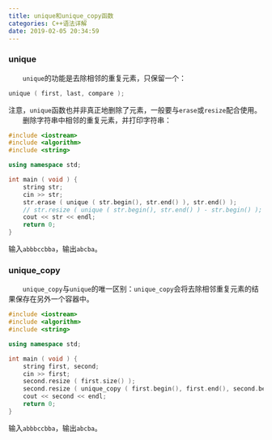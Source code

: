 ```yaml
---
title: unique和unique_copy函数
categories: C++语法详解
date: 2019-02-05 20:34:59
---
```

### unique

&emsp;&emsp;`unique`的功能是去除相邻的重复元素，只保留一个：<!--more-->

``` cpp
unique ( first, last, compare );
```

注意，`unique`函数也并非真正地删除了元素，一般要与`erase`或`resize`配合使用。
&emsp;&emsp;删除字符串中相邻的重复元素，并打印字符串：

``` cpp
#include <iostream>
#include <algorithm>
#include <string>

using namespace std;

int main ( void ) {
    string str;
    cin >> str;
    str.erase ( unique ( str.begin(), str.end() ), str.end() );
    // str.resize ( unique ( str.begin(), str.end() ) - str.begin() );
    cout << str << endl;
    return 0;
}
```

输入`abbbccbba`，输出`abcba`。

### unique_copy

&emsp;&emsp;`unique_copy`与`unique`的唯一区别：`unique_copy`会将去除相邻重复元素的结果保存在另外一个容器中。

``` cpp
#include <iostream>
#include <algorithm>
#include <string>

using namespace std;

int main ( void ) {
    string first, second;
    cin >> first;
    second.resize ( first.size() );
    second.resize ( unique_copy ( first.begin(), first.end(), second.begin() ) - second.begin() );
    cout << second << endl;
    return 0;
}
```

输入`abbbccbba`，输出`abcba`。